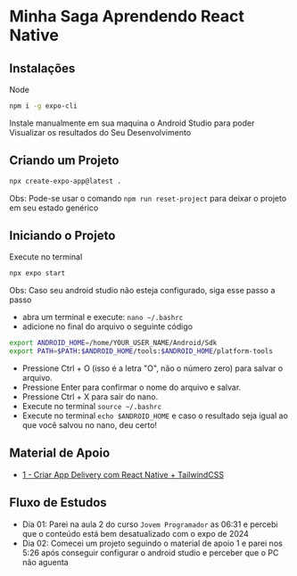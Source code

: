 # Minha Saga Aprendendo React Native

## Instalações

Node

```bash
npm i -g expo-cli
```

Instale manualmente em sua maquina o Android Studio para poder Visualizar os resultados do Seu Desenvolvimento

## Criando um Projeto

```bash
npx create-expo-app@latest .
```

Obs: Pode-se usar o comando `npm run reset-project` para deixar o projeto em seu estado genérico

## Iniciando o Projeto

Execute no terminal

```bash
npx expo start
```

Obs: Caso seu android studio não esteja configurado, siga esse passo a passo

- abra um terminal e execute: `nano ~/.bashrc`
- adicione no final do arquivo o seguinte código

```bash
export ANDROID_HOME=/home/YOUR_USER_NAME/Android/Sdk
export PATH=$PATH:$ANDROID_HOME/tools:$ANDROID_HOME/platform-tools
```

- Pressione Ctrl + O (isso é a letra "O", não o número zero) para salvar o arquivo.
- Pressione Enter para confirmar o nome do arquivo e salvar.
- Pressione Ctrl + X para sair do nano.
- Execute no terminal `source ~/.bashrc`
- Execute no terminal `echo $ANDROID_HOME` e caso o resultado seja igual ao que você salvou no nano, deu certo!

## Material de Apoio

- [1 - Criar App Delivery com React Native + TailwindCSS](https://www.youtube.com/watch?v=aABUs_L4AZg)

## Fluxo de Estudos

- Dia 01: Parei na aula 2 do curso `Jovem Programador` as 06:31 e percebi que o conteúdo está bem desatualizado com o expo de 2024
- Dia 02: Comecei um projeto seguindo o material de apoio 1 e parei nos 5:26 após conseguir configurar o android studio e perceber que o PC não aguenta
